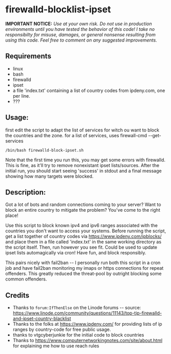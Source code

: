 # firewalld-blocklist-ipset

**IMPORTANT NOTICE:** *Use at your own risk. Do not use in production environments until you have tested the behavior of this code! I take no responsibilty for misuse, damages, or general nonsense resulting from using this code. Feel free to comment on any suggested improvements.*

## Requirements
* linux
* bash
* firewalld
* ipset
* a file 'index.txt' containing a list of country codes from ipdeny.com, one per line.
* ???

## Usage:
first edit the script to adapt the list of services for witch ou want to block the countries and the zone. for a list of services, uses firewall-cmd --get-services
```
/bin/bash firewalld-block-ipset.sh
```
Note that the first time you run this, you may get some errors with firewalld. This is fine, as it'll try to remove nonexistant ipset lists/sources. After the initial run, you should start seeing 'success' in stdout and a final message showing how many targets were blocked. 

## Description:
Got a lot of bots and random connections coming to your server? Want to block an entire country to mitigate the problem? You've come to the right place! 

Use this script to block known ipv4 and ipv6 ranges associated with the countries you don't want to access your systems. Before running the script, get a list together of country codes via https://www.ipdeny.com/ipblocks/ and place them in a file called 'index.txt' in the same working directory as the script itself. Then, run however you see fit. Could be used to update ipset lists automagically via cron! Have fun, and block responsibly.

This pairs nicely with fail2ban -- I personally run both this script in a cron job and have fail2ban monitoring my imaps or https connections for repeat offenders. This greatly reduced the threat-pool by outright blocking some common offenders.

## Credits
* Thanks to `forum:IfThenElse` on the Linode forums -- source: https://www.linode.com/community/questions/11143/top-tip-firewalld-and-ipset-country-blacklist
* Thanks to the folks at https://www.ipdeny.com/ for providing lists of ip ranges by country-code for free public usage. 
* thanks to vtgcyberjunkie for the initial code to block countries
* Thanks to https://www.computernetworkingnotes.com/site/about.html for explaining me how to use reach rules
